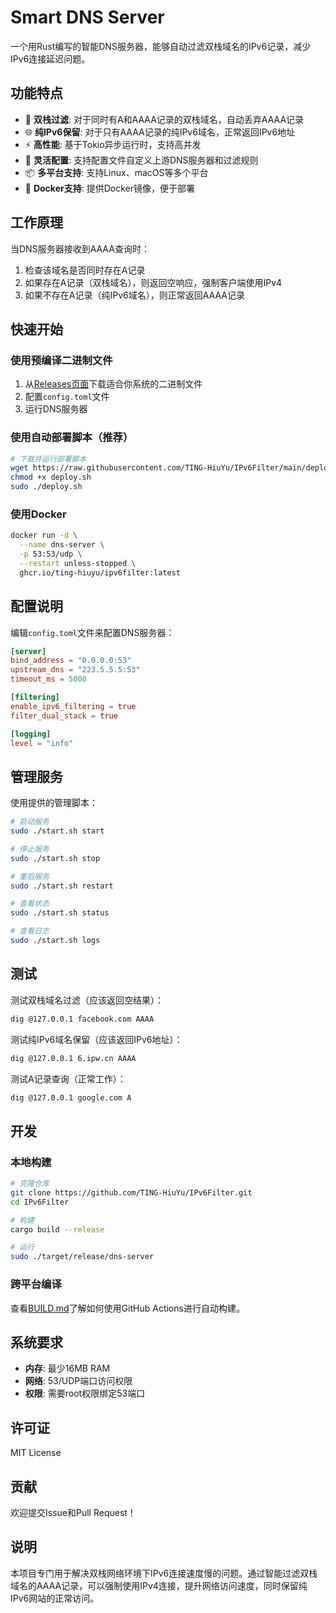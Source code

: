# Smart DNS Server

一个用Rust编写的智能DNS服务器，能够自动过滤双栈域名的IPv6记录，减少IPv6连接延迟问题。

## 功能特点

- 🚀 **双栈过滤**: 对于同时有A和AAAA记录的双栈域名，自动丢弃AAAA记录
- 🌐 **纯IPv6保留**: 对于只有AAAA记录的纯IPv6域名，正常返回IPv6地址
- ⚡ **高性能**: 基于Tokio异步运行时，支持高并发
- 🔧 **灵活配置**: 支持配置文件自定义上游DNS服务器和过滤规则
- 📦 **多平台支持**: 支持Linux、macOS等多个平台
- 🐳 **Docker支持**: 提供Docker镜像，便于部署

## 工作原理

当DNS服务器接收到AAAA查询时：

1. 检查该域名是否同时存在A记录
2. 如果存在A记录（双栈域名），则返回空响应，强制客户端使用IPv4
3. 如果不存在A记录（纯IPv6域名），则正常返回AAAA记录

## 快速开始

### 使用预编译二进制文件

1. 从[Releases页面](https://github.com/TING-HiuYu/IPv6Filter/releases)下载适合你系统的二进制文件
2. 配置`config.toml`文件
3. 运行DNS服务器

### 使用自动部署脚本（推荐）

```bash
# 下载并运行部署脚本
wget https://raw.githubusercontent.com/TING-HiuYu/IPv6Filter/main/deploy.sh
chmod +x deploy.sh
sudo ./deploy.sh
```

### 使用Docker

```bash
docker run -d \
  --name dns-server \
  -p 53:53/udp \
  --restart unless-stopped \
  ghcr.io/ting-hiuyu/ipv6filter:latest
```

## 配置说明

编辑`config.toml`文件来配置DNS服务器：

```toml
[server]
bind_address = "0.0.0.0:53"
upstream_dns = "223.5.5.5:53"
timeout_ms = 5000

[filtering]
enable_ipv6_filtering = true
filter_dual_stack = true

[logging]
level = "info"
```

## 管理服务

使用提供的管理脚本：

```bash
# 启动服务
sudo ./start.sh start

# 停止服务
sudo ./start.sh stop

# 重启服务
sudo ./start.sh restart

# 查看状态
sudo ./start.sh status

# 查看日志
sudo ./start.sh logs
```

## 测试

测试双栈域名过滤（应该返回空结果）：
```bash
dig @127.0.0.1 facebook.com AAAA
```

测试纯IPv6域名保留（应该返回IPv6地址）：
```bash
dig @127.0.0.1 6.ipw.cn AAAA
```

测试A记录查询（正常工作）：
```bash
dig @127.0.0.1 google.com A
```

## 开发

### 本地构建

```bash
# 克隆仓库
git clone https://github.com/TING-HiuYu/IPv6Filter.git
cd IPv6Filter

# 构建
cargo build --release

# 运行
sudo ./target/release/dns-server
```

### 跨平台编译

查看[BUILD.md](BUILD.md)了解如何使用GitHub Actions进行自动构建。

## 系统要求

- **内存**: 最少16MB RAM
- **网络**: 53/UDP端口访问权限
- **权限**: 需要root权限绑定53端口

## 许可证

MIT License

## 贡献

欢迎提交Issue和Pull Request！

## 说明

本项目专门用于解决双栈网络环境下IPv6连接速度慢的问题。通过智能过滤双栈域名的AAAA记录，可以强制使用IPv4连接，提升网络访问速度，同时保留纯IPv6网站的正常访问。
